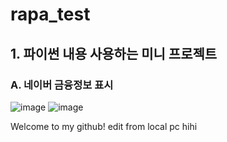 # rapa_test

## 1. 파이썬 내용 사용하는 미니 프로젝트
### A. 네이버 금융정보 표시
![image](https://user-images.githubusercontent.com/90584127/133011702-fb36efa7-cd78-49c8-9c22-e887709965a4.png)
![image](https://user-images.githubusercontent.com/90584127/133011840-b704d779-19b0-4d5d-b0f9-f1d79654f647.png)

Welcome to my github!
edit from local pc
hihi
